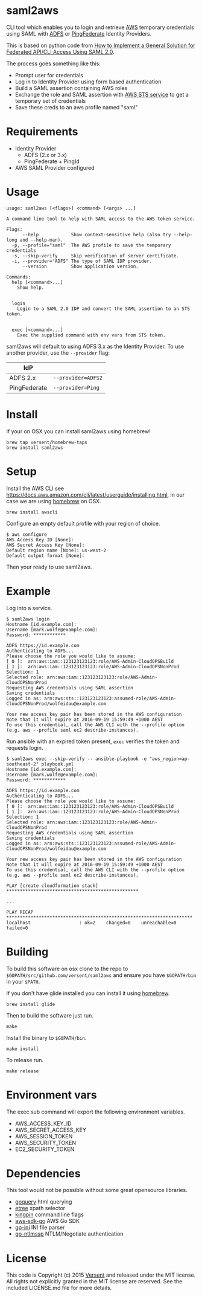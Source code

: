 # saml2aws

CLI tool which enables you to login and retrieve [AWS](https://aws.amazon.com/) temporary credentials using SAML with [ADFS](https://msdn.microsoft.com/en-us/library/bb897402.aspx) or [PingFederate](https://www.pingidentity.com/en/products/pingfederate.html) Identity Providers.

This is based on python code from [
How to Implement a General Solution for Federated API/CLI Access Using SAML 2.0](https://blogs.aws.amazon.com/security/post/TxU0AVUS9J00FP/How-to-Implement-a-General-Solution-for-Federated-API-CLI-Access-Using-SAML-2-0).

The process goes something like this:

* Prompt user for credentials
* Log in to Identity Provider using form based authentication
* Build a SAML assertion containing AWS roles
* Exchange the role and SAML assertion with [AWS STS service](https://docs.aws.amazon.com/STS/latest/APIReference/Welcome.html) to get a temporary set of credentials
* Save these creds to an aws profile named "saml"

# Requirements

* Identity Provider
  * ADFS (2.x or 3.x)
  * PingFederate + PingId
* AWS SAML Provider configured

# Usage

```
usage: saml2aws [<flags>] <command> [<args> ...]

A command line tool to help with SAML access to the AWS token service.

Flags:
      --help            Show context-sensitive help (also try --help-long and --help-man).
  -p, --profile="saml"  The AWS profile to save the temporary credentials
  -s, --skip-verify     Skip verification of server certificate.
  -i, --provider="ADFS" The type of SAML IDP provider.
      --version         Show application version.

Commands:
  help [<command>...]
    Show help.


  login
    Login to a SAML 2.0 IDP and convert the SAML assertion to an STS token.


  exec [<command>...]
    Exec the supplied command with env vars from STS token.

```
saml2aws will default to using ADFS 3.x as the Identity Provider. To use another provider, use the `--provider` flag:

| IdP          |                    |
| ------------ | ------------------ |
| ADFS 2.x     | `--provider=ADFS2` |
| PingFederate | `--provider=Ping`  |

# Install

If your on OSX you can install saml2aws using homebrew!

```
brew tap versent/homebrew-taps
brew install saml2aws
```

# Setup

Install the AWS CLI see https://docs.aws.amazon.com/cli/latest/userguide/installing.html, in our case we are using [homebrew](http://brew.sh/) on OSX.

```
brew install awscli
```

Configure an empty default profile with your region of choice.

```
$ aws configure
AWS Access Key ID [None]:
AWS Secret Access Key [None]:
Default region name [None]: us-west-2
Default output format [None]:
```

Then your ready to use saml2aws.

# Example

Log into a service.

```
$ saml2aws login
Hostname [id.example.com]:
Username [mark.wolfe@example.com]:
Password: ************

ADFS https://id.example.com
Authenticating to ADFS...
Please choose the role you would like to assume:
[ 0 ]:  arn:aws:iam::123123123123:role/AWS-Admin-CloudOPSBuild
[ 1 ]:  arn:aws:iam::123123123123:role/AWS-Admin-CloudOPSNonProd
Selection: 1
Selected role: arn:aws:iam::123123123123:role/AWS-Admin-CloudOPSNonProd
Requesting AWS credentials using SAML assertion
Saving credentials
Logged in as: arn:aws:sts::123123123123:assumed-role/AWS-Admin-CloudOPSNonProd/wolfeidau@example.com

Your new access key pair has been stored in the AWS configuration
Note that it will expire at 2016-09-19 15:59:49 +1000 AEST
To use this credential, call the AWS CLI with the --profile option (e.g. aws --profile saml ec2 describe-instances).
```

Run ansible with an expired token present, `exec` verifies the token and requests login.

```
$ saml2aws exec --skip-verify -- ansible-playbook -e "aws_region=ap-southeast-2" playbook.yml
Hostname [id.example.com]:
Username [mark.wolfe@example.com]:
Password: ************

ADFS https://id.example.com
Authenticating to ADFS...
Please choose the role you would like to assume:
[ 0 ]:  arn:aws:iam::123123123123:role/AWS-Admin-CloudOPSBuild
[ 1 ]:  arn:aws:iam::123123123123:role/AWS-Admin-CloudOPSNonProd
Selection: 1
Selected role: arn:aws:iam::123123123123:role/AWS-Admin-CloudOPSNonProd
Requesting AWS credentials using SAML assertion
Saving credentials
Logged in as: arn:aws:sts::123123123123:assumed-role/AWS-Admin-CloudOPSNonProd/wolfeidau@example.com

Your new access key pair has been stored in the AWS configuration
Note that it will expire at 2016-09-19 15:59:49 +1000 AEST
To use this credential, call the AWS CLI with the --profile option (e.g. aws --profile saml ec2 describe-instances).

PLAY [create cloudformation stack] *************************************************

...

PLAY RECAP *********************************************************************
localhost                  : ok=2    changed=0    unreachable=0    failed=0

```

# Building

To build this software on osx clone to the repo to `$GOPATH/src/github.com/versent/saml2aws` and ensure you have `$GOPATH/bin` in your `$PATH`.

If you don't have glide installed you can install it using [homebrew](http://brew.sh/).

```
brew install glide
```

Then to build the software just run.

```
make
```

Install the binary to `$GOPATH/bin`.

```
make install
```

To release run.

```
make release
```

# Environment vars

The exec sub command will export the following environment variables.

* AWS_ACCESS_KEY_ID
* AWS_SECRET_ACCESS_KEY
* AWS_SESSION_TOKEN
* AWS_SECURITY_TOKEN
* EC2_SECURITY_TOKEN

# Dependencies

This tool would not be possible without some great opensource libraries.

* [goquery](https://github.com/PuerkitoBio/goquery) html querying
* [etree](github.com/beevik/etree) xpath selector
* [kingpin](github.com/alecthomas/kingpin) command line flags
* [aws-sdk-go](github.com/aws/aws-sdk-go) AWS Go SDK
* [go-ini](https://github.com/go-ini/ini) INI file parser
* [go-ntlmssp](https://github.com/Azure/go-ntlmssp) NTLM/Negotiate authentication

# License

This code is Copyright (c) 2015 [Versent](http://versent.com.au) and released under the MIT license. All rights not explicitly 
granted in the MIT license are reserved. See the included LICENSE.md file for more details.

